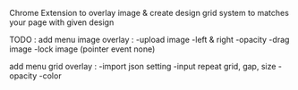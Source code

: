 Chrome Extension to overlay image & create design grid system to matches your page with given design

TODO :
add menu image overlay :
-upload image
-left & right
-opacity
-drag image
-lock image (pointer event none)

add menu grid overlay :
-import json setting
-input repeat grid, gap, size
-opacity
-color
